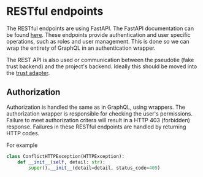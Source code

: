 # RESTful endpoints

The RESTful endpoints are using FastAPI. The FastAPI documentation can be found [here](https://fastapi.tiangolo.com/). These endpoints provide authentication and user specific operations, such as roles and user management. This is done so we can wrap the entirety of GraphQL in an authentication wrapper.

The REST API is also used or communication between the pseudotie (fake trust backend) and the project's backend. Ideally this should be moved into the [trust adapter](./trust_adapter.md). 

## Authorization

Authorization is handled the same as in GraphQL, using wrappers. The authorization wrapper is responsible for checking the user's permissions. Failure to meet authorization critera will result in a HTTP 403 (forbidden) response.
Failures in these RESTful endpoints are handled by returning HTTP codes.
  
For example

```python
class ConflictHTTPException(HTTPException):
    def __init__(self, detail: str):
        super().__init__(detail=detail, status_code=409)
```
